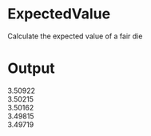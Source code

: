 # ExpectedValue
Calculate the expected value of a fair die

# Output

3.50922<br>
3.50215<br>
3.50162<br>
3.49815<br>
3.49719<br>
